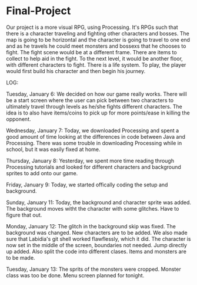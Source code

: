 # Final-Project
Our project is a more visual RPG, using Processing. It's RPGs such that there is a character traveling and fighting other characters and bosses. The map is going to be horizontal and the character is going to travel to one end and as he travels he could meet monsters and bossexs that he chooses to fight. The fight scene would be at a different frame. There are items to collect to help aid in the fight. To the next level, it would be another floor, with different characters to fight. There is a life system. 
To play, the player would first build his character and then begin his journey. 

LOG:

Tuesday, January 6: We decided on how our game really works. There will be a start screen where the user can pick between two characters to ultimately travel through levels as he/she fights different characters. The idea is to also have items/coins to pick up for more points/ease in killing the opponent. 

Wednesday, January 7: Today, we downloaded Processing and spent a good amount of time looking at the differences in code between Java and Processing. There was some trouble in downloading Processing while in school, but it was easily fixed at home. 

Thursday, January 8: Yesterday, we spent more time reading through Processing tutorials and looked for different characters and background sprites to add onto our game. 

Friday, January 9: Today, we started offically coding the setup and background. 

Sunday, January 11: Today, the background and character sprite was added. The background moves witht the character with some glitches. Have to figure that out. 

Monday, January 12: The glitch in the background skip was fixed. The background was changed. New characters are to be added. We also made sure that Labidia's git shell worked flawflessly, which it did. The character is now set in the middle of the screen, boundaries not needed. Jump directly up added. Also split the code into different clases. Items and monsters are to be made. 

Tuesday, January 13: The sprits of the monsters were cropped. Monster class was too be done. Menu screen planned for tonight. 
